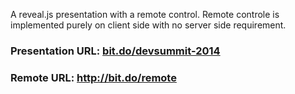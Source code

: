A reveal.js presentation with a remote control. 
Remote controle is implemented purely on client side with no server side requirement. 


<h3>Presentation URL: <a href="http://bit.do/devsummit-2014">bit.do/devsummit-2014</a></h3>

<h3>Remote URL: <a href="http://bit.do/remote">http://bit.do/remote</a></h3>
